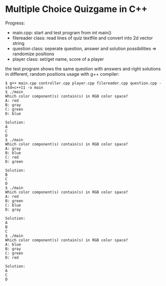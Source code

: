 # Multiple Choice Quizgame in C++

Progress:

+ main.cpp: start and test program from int main()
+ filereader class: read lines of quiz textfile and convert into 2d vector string
+ question class: seperate question, answer and solution possibilities => randomize positions 
+ player class: set/get name, score of a player

the test program shows the same question with answers and right solutions in different, random positions
usage with g++ compiler:
```
$ g++ main.cpp controller.cpp player.cpp filereader.cpp question.cpp -std=c++11 -o main
$ ./main
Which color component(s) contain(s) in RGB color space?
A: red
B: gray
C: green
D: blue

Solution:
A
C
D
$ ./main
Which color component(s) contain(s) in RGB color space?
A: gray
B: blue
C: red
D: green

Solution:
B
C
D
$ ./main
Which color component(s) contain(s) in RGB color space?
A: red
B: green
C: blue
D: gray

Solution:
A
B
C
$ ./main
Which color component(s) contain(s) in RGB color space?
A: blue
B: gray
C: green
D: red

Solution:
A
C
D


```
